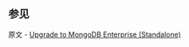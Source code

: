 ## 参见

原文 - [Upgrade to MongoDB Enterprise (Standalone)]( https://docs.mongodb.com/manual/tutorial/upgrade-to-enterprise-standalone/ )

